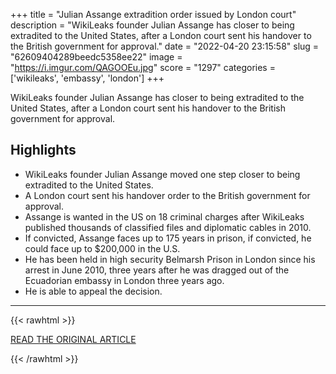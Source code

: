 +++
title = "Julian Assange extradition order issued by London court"
description = "WikiLeaks founder Julian Assange has closer to being extradited to the United States, after a London court sent his handover to the British government for approval."
date = "2022-04-20 23:15:58"
slug = "62609404289beedc5358ee22"
image = "https://i.imgur.com/QAGOOEu.jpg"
score = "1297"
categories = ['wikileaks', 'embassy', 'london']
+++

WikiLeaks founder Julian Assange has closer to being extradited to the United States, after a London court sent his handover to the British government for approval.

## Highlights

- WikiLeaks founder Julian Assange moved one step closer to being extradited to the United States.
- A London court sent his handover order to the British government for approval.
- Assange is wanted in the US on 18 criminal charges after WikiLeaks published thousands of classified files and diplomatic cables in 2010.
- If convicted, Assange faces up to 175 years in prison, if convicted, he could face up to $200,000 in the U.S.
- He has been held in high security Belmarsh Prison in London since his arrest in June 2010, three years after he was dragged out of the Ecuadorian embassy in London three years ago.
- He is able to appeal the decision.

---

{{< rawhtml >}}
  <p class="article-category">
    <a target="_blank" href="https://www.cnn.com/2022/04/20/uk/julian-assange-extradition-order-intl/index.html">READ THE ORIGINAL ARTICLE</a>
  </p>
{{< /rawhtml >}}
